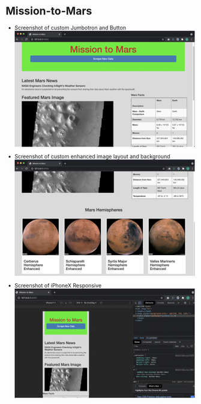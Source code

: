 # Mission-to-Mars

- Screenshot of custom Jumbotron and Button
![jumbotron-button-image](Mars_Scraping/templates/static/screenshots/webpage-top-half.png)

- Screenshot of custom enhanced image layout and background
![thumbnails-background-image](Mars_Scraping/templates/static/screenshots/webpage-bottom-half.png)

- Screenshot of iPhoneX Responsive
![iphonex-responsive-image](Mars_Scraping/templates/static/screenshots/webpage-mobile-responsive.png)
